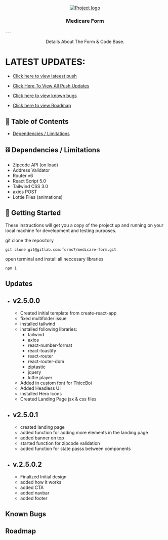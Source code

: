 <p align="center">
  <a href="" rel="noopener">
 <img src="https://assets.website-files.com/5dfd95f78d0e1ee3b32e0f58/5dfd965f8d0e1e23372e0fad_Quotehound%2520Primary%2520Logo%2520-%2520transparent%2520rasterized%2520(1)-p-2600.png" alt="Project logo"></a>
</p>
<h3 align="center">Medicare Form</h3>
---

<p align="center"> Details About The Form & Code Base.
    <br> 
</p>

# LATEST UPDATES: 
- [Click here to view lateest push](#latest)

- [Click Here To View All Push Updates](#updates)



- [Click here to view known bugs](#bugs)
- [Click here to view Roadmap](#roadmaps)

## 📝 Table of Contents


- [Dependencies / Limitations](#limitations)

## ⛓️ Dependencies / Limitations <a name = "limitations"></a>

- Zipcode API (on load)
- Address Validator 
- Router v6
- React Script 5.0
- Tailwind CSS 3.0 
- axios POST
- Lottie Files (animations)

## 🏁 Getting Started <a name = "getting_started"></a>

These instructions will get you a copy of the project up and running on your local machine for development
and testing purposes. 

git clone the repository
```
git clone git@gitlab.com:forms7/medicare-form.git
```

open terminal and install all neccesary libraries 
```
npm i 
```

## Updates <a name= "updates" > </a>

- ## v2.5.0.0 <a name='latest'></a>
  - Created initial template from create-react-app
  - fixed multifolder issue
  - installed tailwind 
  - installed following libraries:
    - tailwind 
    - axios
    - react-number-format
    - react-toastify 
    - react-router
    - react-router-dom
    - ziptastic
    - jquery 
    - lottie player
  - Added in custom font for ThiccBoi
  - Added Headless UI 
  - installed Hero Icons
  - Created Landing Page jsx & css files

- ## v2.5.0.1 
  - created landing page
  - added function for adding more elements in the landing page
  - added banner on top 
  - started function for zipcode validation 
  - added function for state passs between components


- ## v.2.5.0.2 <a name='latest'></a>
  - Finalized Initial design
  - added how it works
  - added CTA
  - added navbar 
  - added footer
  

## Known Bugs <a name = "bugs"></a>

## Roadmap <a name = "roadmap"></a>